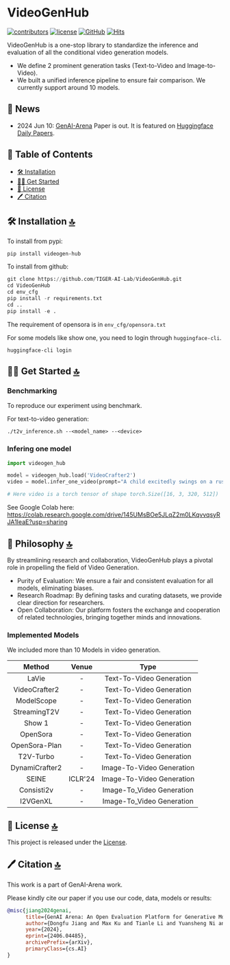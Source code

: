 # VideoGenHub

[![contributors](https://img.shields.io/github/contributors/TIGER-AI-Lab/VideoGenHub)](https://github.com/TIGER-AI-Lab/VideoGenHub/graphs/contributors)
[![license](https://img.shields.io/github/license/TIGER-AI-Lab/VideoGenHub.svg)](https://github.com/TIGER-AI-Lab/VidenGenHub/blob/main/LICENSE)
[![GitHub](https://img.shields.io/github/stars/TIGER-AI-Lab/VideoGenHub?style=social)](https://github.com/TIGER-AI-Lab/VideoGenHub)
[![Hits](https://hits.seeyoufarm.com/api/count/incr/badge.svg?url=https%3A%2F%2Fgithub.com%2FTIGER-AI-Lab%2FVideoGenHub&count_bg=%23C83DB9&title_bg=%23555555&icon=&icon_color=%23E7E7E7&title=visitors&edge_flat=false)](https://hits.seeyoufarm.com)

VideoGenHub is a one-stop library to standardize the inference and evaluation of all the conditional video generation models.
* We define 2 prominent generation tasks (Text-to-Video and Image-to-Video).
* We built a unified inference pipeline to ensure fair comparison. We currently support around 10 models.

## 📰 News
* 2024 Jun 10: [GenAI-Arena](https://arxiv.org/abs/2406.04485v1) Paper is out. It is featured on [Huggingface Daily Papers](https://huggingface.co/papers?date=2024-06-10).

## 📄 Table of Contents

- [🛠️ Installation](#%EF%B8%8F-installation-)
- [👨‍🏫 Get Started](#-get-started-)
- [🎫 License](#-license-)
- [🖊️ Citation](#%EF%B8%8F-citation-)

## 🛠️ Installation [🔝](#-table-of-contents)
To install from pypi:
```commandline
pip install videogen-hub
```

To install from github:
```python
git clone https://github.com/TIGER-AI-Lab/VideoGenHub.git
cd VideoGenHub
cd env_cfg
pip install -r requirements.txt
cd ..
pip install -e .
```
The requirement of opensora is in `env_cfg/opensora.txt`

For some models like show one, you need to login through `huggingface-cli`.

```shell
huggingface-cli login
```

## 👨‍🏫 Get Started [🔝](#-table-of-contents)

### Benchmarking
To reproduce our experiment using benchmark.

For text-to-video generation: 
```commandline
./t2v_inference.sh --<model_name> --<device>
```

### Infering one model
```python
import videogen_hub

model = videogen_hub.load('VideoCrafter2')
video = model.infer_one_video(prompt="A child excitedly swings on a rusty swing set, laughter filling the air.")

# Here video is a torch tensor of shape torch.Size([16, 3, 320, 512])
```
See Google Colab here: https://colab.research.google.com/drive/145UMsBOe5JLqZ2m0LKqvvqsyRJA1IeaE?usp=sharing


## 🧠 Philosophy [🔝](#-philosophy-)
By streamlining research and collaboration, VideoGenHub plays a pivotal role in propelling the field of Video Generation.

* Purity of Evaluation: We ensure a fair and consistent evaluation for all models, eliminating biases.
* Research Roadmap: By defining tasks and curating datasets, we provide clear direction for researchers. 
* Open Collaboration: Our platform fosters the exchange and cooperation of related technologies, bringing together minds and innovations.

### Implemented Models
We included more than 10 Models in video generation.

|    Method     	    | Venue  	  |        Type           	         |
|:------------------:|:---------:|:-------------------------------:|
|     LaVie   	     |    - 	    |   Text-To-Video Generation 	    |
| VideoCrafter2   	 |    - 	    |   Text-To-Video Generation 	    |
|   ModelScope   	   |    - 	    |   Text-To-Video Generation 	    |
|  StreamingT2V   	 |    - 	    |   Text-To-Video Generation 	    |
|     Show 1  	     |    - 	    |   Text-To-Video Generation 	    |
|    OpenSora  	     |    - 	    |   Text-To-Video Generation 	    |
|    OpenSora-Plan   |    - 	    |   Text-To-Video Generation 	    |
|    T2V-Turbo  	   |    - 	    |   Text-To-Video Generation 	    |
| DynamiCrafter2   	 |    - 	    |   Image-To-Video Generation 	   |
|     SEINE   	     | ICLR'24 	  |   Image-To-Video Generation 	   |
|    Consisti2v 	   |    - 	    |   Image-To_Video Generation 	   |
|      I2VGenXL      |    - 	    |   Image-To_Video Generation 	   |


## 🎫 License [🔝](#-table-of-contents)

This project is released under the [License](LICENSE).

## 🖊️ Citation [🔝](#-table-of-contents)

This work is a part of GenAI-Arena work.

Please kindly cite our paper if you use our code, data, models or results:

```bibtex
@misc{jiang2024genai,
      title={GenAI Arena: An Open Evaluation Platform for Generative Models}, 
      author={Dongfu Jiang and Max Ku and Tianle Li and Yuansheng Ni and Shizhuo Sun and Rongqi Fan and Wenhu Chen},
      year={2024},
      eprint={2406.04485},
      archivePrefix={arXiv},
      primaryClass={cs.AI}
}
```
